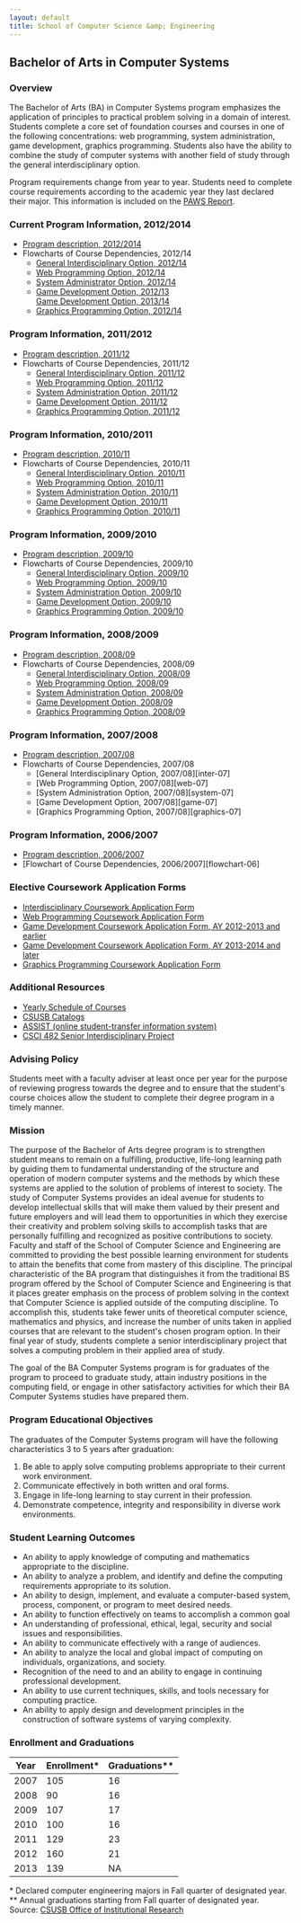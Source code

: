 ```yaml
---
layout: default
title: School of Computer Science &amp; Engineering
---
```


## Bachelor of Arts in Computer Systems

### Overview

The Bachelor of Arts (BA) in Computer Systems program emphasizes the application of principles to practical problem solving in a domain of interest. Students complete a core set of foundation courses and courses in one of the following concentrations: web programming, system administration, game development, graphics programming. Students also have the ability to combine the study of computer systems with another field of study through the general interdisciplinary option.

Program requirements change from year to year. Students need to complete course requirements according to the academic year they last declared their major. This information is included on the [PAWS Report][paws].

### Current Program Information, 2012/2014

- [Program description, 2012/2014][description-12-14]
- Flowcharts of Course Dependencies, 2012/14
  - [General Interdisciplinary Option, 2012/14][inter-12]
  - [Web Programming Option, 2012/14][web-12]
  - [System Administrator Option, 2012/14][system-12]
  - [Game Development Option, 2012/13][game-12] <br>
    [Game Development Option, 2013/14][game-13]
  - [Graphics Programming Option, 2012/14][graphics-12]

### Program Information, 2011/2012

- [Program description, 2011/12][description-11-12]
- Flowcharts of Course Dependencies, 2011/12
  - [General Interdisciplinary Option, 2011/12][inter-11]
  - [Web Programming Option, 2011/12][web-11]
  - [System Administration Option, 2011/12][system-11]
  - [Game Development Option, 2011/12][game-11]
  - [Graphics Programming Option, 2011/12][graphics-11]

### Program Information, 2010/2011

- [Program description, 2010/11][description-10-11]
- Flowcharts of Course Dependencies, 2010/11
  - [General Interdisciplinary Option, 2010/11][inter-10]
  - [Web Programming Option, 2010/11][web-10]
  - [System Administration Option, 2010/11][system-10]
  - [Game Development Option, 2010/11][game-10]
  - [Graphics Programming Option, 2010/11][graphics-10]

### Program Information, 2009/2010

- [Program description, 2009/10][description-09-10]
- Flowcharts of Course Dependencies, 2009/10
  - [General Interdisciplinary Option, 2009/10][inter-09]
  - [Web Programming Option, 2009/10][web-09]
  - [System Administration Option, 2009/10][system-09]
  - [Game Development Option, 2009/10][game-09]
  - [Graphics Programming Option, 2009/10][graphics-09]

### Program Information, 2008/2009

- [Program description, 2008/09][description-08-09]
- Flowcharts of Course Dependencies, 2008/09
  - [General Interdisciplinary Option, 2008/09][inter-08]
  - [Web Programming Option, 2008/09][web-08]
  - [System Administration Option, 2008/09][system-08]
  - [Game Development Option, 2008/09][game-08]
  - [Graphics Programming Option, 2008/09][graphics-08]

### Program Information, 2007/2008

- [Program description, 2007/08][description-07-08]
- Flowcharts of Course Dependencies, 2007/08
  - [General Interdisciplinary Option, 2007/08][inter-07]
  - [Web Programming Option, 2007/08][web-07]
  - [System Administration Option, 2007/08][system-07]
  - [Game Development Option, 2007/08][game-07]
  - [Graphics Programming Option, 2007/08][graphics-07]

### Program Information, 2006/2007

- [Program description, 2006/2007][description-06-07]
- [Flowchart of Course Dependencies, 2006/2007][flowchart-06]

### Elective Coursework Application Forms

- [Interdisciplinary Coursework Application Form][inter-app]
- [Web Programming Coursework Application Form][web-app]
- [Game Development Coursework Application Form, AY 2012-2013 and earlier][game-app-12-13]
- [Game Development Coursework Application Form, AY 2013-2014 and later][game-app-13-14]
- [Graphics Programming Coursework Application Form][graphics-app]

### Additional Resources

- [Yearly Schedule of Courses][yearly-schedule]
- [CSUSB Catalogs][catalog]
- [ASSIST (online student-transfer information system)][assist]
- [CSCI 482 Senior Interdisciplinary Project][senior-project]

### Advising Policy

Students meet with a faculty adviser at least once per year for the purpose of reviewing progress towards the degree and to ensure that the student's course choices allow the student to complete their degree program in a timely manner.

### Mission

The purpose of the Bachelor of Arts degree program is to strengthen student means to remain on a fulfilling, productive, life-long learning path by guiding them to fundamental understanding of the structure and operation of modern computer systems and the methods by which these systems are applied to the solution of problems of interest to society. The study of Computer Systems provides an ideal avenue for students to develop intellectual skills that will make them valued by their present and future employers and will lead them to opportunities in which they exercise their creativity and problem solving skills to accomplish tasks that are personally fulfilling and recognized as positive contributions to society. Faculty and staff of the School of Computer Science and Engineering are committed to providing the best possible learning environment for students to attain the benefits that come from mastery of this discipline. The principal characteristic of the BA program that distinguishes it from the traditional BS program offered by the School of Computer Science and Engineering is that it places greater emphasis on the process of problem solving in the context that Computer Science is applied outside of the computing discipline. To accomplish this, students take fewer units of theoretical computer science, mathematics and physics, and increase the number of units taken in applied courses that are relevant to the student's chosen program option. In their final year of study, students complete a senior interdisciplinary project that solves a computing problem in their applied area of study.

The goal of the BA Computer Systems program is for graduates of the program to proceed to graduate study, attain industry positions in the computing field, or engage in other satisfactory activities for which their BA Computer Systems studies have prepared them.

### Program Educational Objectives

The graduates of the Computer Systems program will have the following characteristics 3 to 5 years after graduation:

1. Be able to apply solve computing problems appropriate to their current work environment.
2. Communicate effectively in both written and oral forms.
3. Engage in life-long learning to stay current in their profession.
4. Demonstrate competence, integrity and responsibility in diverse work environments.

### Student Learning Outcomes

- An ability to apply knowledge of computing and mathematics appropriate to the discipline.
- An ability to analyze a problem, and identify and define the computing requirements appropriate to its solution.
- An ability to design, implement, and evaluate a computer-based system, process, component, or program to meet desired needs.
- An ability to function effectively  on teams to accomplish a common goal
- An understanding of professional, ethical, legal, security and social issues and responsibilities.
- An ability to communicate effectively with a range of audiences.
- An ability to analyze the local and global impact of computing on individuals, organizations, and society.
- Recognition of the need to and an ability to engage in continuing professional development.
- An ability to use current techniques, skills, and tools necessary for computing practice.
- An ability to apply design and development principles in the construction of software systems of varying complexity.

### Enrollment and Graduations

<table class="enrollment">
  <thead>
    <tr> <th>Year</th> <th>Enrollment*</th> <th>Graduations**</th> </tr>
  </thead>
  <tbody>
    <tr> <td>2007</td> <td>105</td> <td>16</td> </tr>
    <tr> <td>2008</td> <td> 90</td> <td>16</td> </tr>
    <tr> <td>2009</td> <td>107</td> <td>17</td> </tr>
    <tr> <td>2010</td> <td>100</td> <td>16</td> </tr>
    <tr> <td>2011</td> <td>129</td> <td>23</td> </tr>
    <tr> <td>2012</td> <td>160</td> <td>21</td> </tr>
    <tr> <td>2013</td> <td>139</td> <td>NA</td> </tr>
  </tbody>
</table>
<caption>
  * Declared computer engineering majors in Fall quarter of designated year. </br>
  ** Annual graduations starting from Fall quarter of designated year. </br>
  Source: <a href="http://ir.csusb.edu/">CSUSB Office of Institutional Research</a>
</caption>


[paws]: http://cms.csusb.edu/ehelp/sa/Paws.jsp

[inter-08]: flowcharts/inter/ba-inter-flowchart-2008.pdf
[inter-09]: flowcharts/inter/ba-inter-flowchart-2009.pdf
[inter-10]: flowcharts/inter/ba-inter-flowchart-2010.pdf
[inter-11]: flowcharts/inter/ba-inter-flowchart-2011.pdf
[inter-12]: flowcharts/inter/ba-inter-flowchart-2012.pdf

[game-08]: flowcharts/game/ba-game-flowchart-2008.pdf
[game-09]: flowcharts/game/ba-game-flowchart-2009.pdf
[game-10]: flowcharts/game/ba-game-flowchart-2010.pdf
[game-11]: flowcharts/game/ba-game-flowchart-2011.pdf
[game-12]: flowcharts/game/ba-game-flowchart-2012.pdf
[game-13]: flowcharts/game/ba-game-flowchart-2013.pdf

[graphics-08]: flowcharts/graphics/ba-graphics-flowchart-2008.pdf
[graphics-09]: flowcharts/graphics/ba-graphics-flowchart-2009.pdf
[graphics-10]: flowcharts/graphics/ba-graphics-flowchart-2010.pdf
[graphics-11]: flowcharts/graphics/ba-graphics-flowchart-2011.pdf
[graphics-12]: flowcharts/graphics/ba-graphics-flowchart-2012.pdf

[system-08]: flowcharts/system/ba-system-flowchart-2008.pdf
[system-09]: flowcharts/system/ba-system-flowchart-2009.pdf
[system-10]: flowcharts/system/ba-system-flowchart-2010.pdf
[system-11]: flowcharts/system/ba-system-flowchart-2011.pdf
[system-12]: flowcharts/system/ba-system-flowchart-2012.pdf

[web-08]: flowcharts/web/ba-web-flowchart-2008.pdf
[web-09]: flowcharts/web/ba-web-flowchart-2009.pdf
[web-10]: flowcharts/web/ba-web-flowchart-2010.pdf
[web-11]: flowcharts/web/ba-web-flowchart-2011.pdf
[web-12]: flowcharts/web/ba-web-flowchart-2012.pdf

[flowchart-06-07]: Computer_systems_flowchart_2006_2007.pdf

[description-12-14]: ../bs_computer_science/Computer_science_requirements_2012_2014.pdf
[description-11-12]: ../bs_computer_science/Computer_science_requirements_2011_2012.pdf
[description-10-11]: ../bs_computer_science/Computer_science_requirements_2010_2011.pdf
[description-09-10]: ../bs_computer_science/Computer_science_requirements_2009_2010.pdf
[description-08-09]: ../bs_computer_science/Computer_science_requirements_2008_2009.pdf
[description-07-08]: ../bs_computer_science/Computer_science_requirements_2007_2008.pdf
[description-06-07]: Computer_science_requirements_2006_2007.pdf

[inter-app]: /resources/forms/ba_computer_systems/interdisciplinary-coursework-2011-present.pdf
[web-app]: /resources/forms/ba_computer_systems/web-coursework-2012-present.pdf
[game-app-12-13]: /resources/forms/ba_computer_systems/game-coursework-2012-2013.pdf
[game-app-13-14]: /resources/forms/ba_computer_systems/game-coursework-2013-present.pdf
[graphics-app]: /resources/forms/ba_computer_systems/graphics-coursework-2012-present.pdf

[yearly-schedule]: /docs/Yearly_schedule_of_courses.pdf
[catalog]: http://catalog.csusb.edu/
[assist]: http://www.assist.org/
[senior-project]: cse_482/

